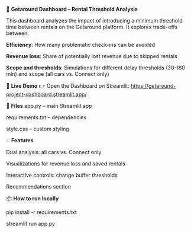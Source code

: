 🧠 **Getaround Dashboard – Rental Threshold Analysis**


This dashboard analyzes the impact of introducing a minimum threshold time between rentals on the Getaround platform. It explores trade-offs between:

**Efficiency**: How many problematic check-ins can be avoided

**Revenue loss**: Share of potentially lost revenue due to skipped rentals

**Scope and thresholds**: Simulations for different delay thresholds (30-180 min) and scope (all cars vs. Connect only)


🚀 **Live Demo**
👉 Open the Dashboard on Streamlit: https://getaround-project-dashboard.streamlit.app/


📁 **Files**
app.py – main Streamlit app

requirements.txt – dependencies

style.css – custom styling


💡 **Features**

Dual analysis: all cars vs. Connect only

Visualizations for revenue loss and saved rentals

Interactive controls: change buffer thresholds

Recommendations section


📦 **How to run locally**

pip install -r requirements.txt

streamlit run app.py
